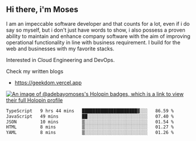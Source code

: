 ## Hi there, i'm Moses

I am an impeccable software developer and that counts for a lot, even if i do say so myself, but i don't just have words to show, i also possess a proven ability to maintain and enhance company software with the aim of improving operational functionality in line with business requirement. I build for the web and businesses with my favorite stacks.

Interested in Cloud Engineering and DevOps.

Check my written blogs
- https://geekdom.vercel.app

[![An image of @adebayomoses's Holopin badges, which is a link to view their full Holopin profile](https://holopin.me/adebayomoses)](https://holopin.io/@adebayomoses)

<!--START_SECTION:waka-->

```txt
TypeScript   9 hrs 44 mins   █████████████████████▓░░░   86.59 %
JavaScript   49 mins         ██░░░░░░░░░░░░░░░░░░░░░░░   07.40 %
JSON         10 mins         ▒░░░░░░░░░░░░░░░░░░░░░░░░   01.54 %
HTML         8 mins          ▒░░░░░░░░░░░░░░░░░░░░░░░░   01.27 %
YAML         8 mins          ▒░░░░░░░░░░░░░░░░░░░░░░░░   01.26 %
```

<!--END_SECTION:waka-->
